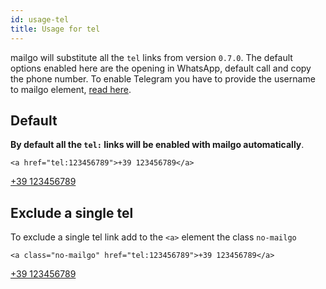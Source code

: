```yaml
---
id: usage-tel
title: Usage for tel
---
```


mailgo will substitute all the `tel` links from version `0.7.0`. The default options enabled here are the opening in WhatsApp, default call and copy the phone number. To enable Telegram you have to provide the username to mailgo element, <a href="/docs/telegram">read here</a>.

## Default

**By default all the `tel:` links will be enabled with mailgo automatically**.

```
<a href="tel:123456789">+39 123456789</a>
```

<a href="tel:123456789">+39 123456789</a>

## Exclude a single tel

To exclude a single tel link add to the `<a>` element the class `no-mailgo`

```
<a class="no-mailgo" href="tel:123456789">+39 123456789</a>
```

<a class="no-mailgo" href="tel:123456789">+39 123456789</a>
